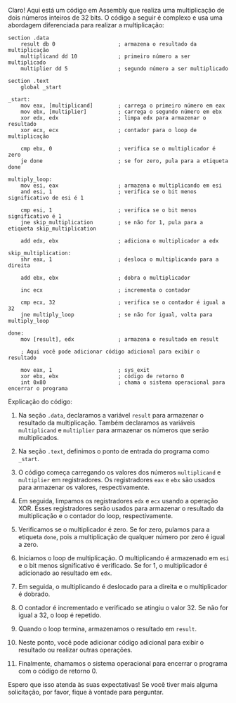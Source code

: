 Claro! Aqui está um código em Assembly que realiza uma multiplicação de dois números inteiros de 32 bits. O código a seguir é complexo e usa uma abordagem diferenciada para realizar a multiplicação:

```
section .data
    result db 0                    ; armazena o resultado da multiplicação
    multiplicand dd 10             ; primeiro número a ser multiplicado
    multiplier dd 5                ; segundo número a ser multiplicado

section .text
    global _start

_start:
    mov eax, [multiplicand]        ; carrega o primeiro número em eax
    mov ebx, [multiplier]          ; carrega o segundo número em ebx
    xor edx, edx                   ; limpa edx para armazenar o resultado
    xor ecx, ecx                   ; contador para o loop de multiplicação

    cmp ebx, 0                     ; verifica se o multiplicador é zero
    je done                        ; se for zero, pula para a etiqueta done

multiply_loop:
    mov esi, eax                   ; armazena o multiplicando em esi
    and esi, 1                     ; verifica se o bit menos significativo de esi é 1

    cmp esi, 1                     ; verifica se o bit menos significativo é 1
    jne skip_multiplication        ; se não for 1, pula para a etiqueta skip_multiplication

    add edx, ebx                   ; adiciona o multiplicador a edx

skip_multiplication:
    shr eax, 1                     ; desloca o multiplicando para a direita

    add ebx, ebx                   ; dobra o multiplicador

    inc ecx                        ; incrementa o contador

    cmp ecx, 32                    ; verifica se o contador é igual a 32
    jne multiply_loop              ; se não for igual, volta para multiply_loop

done:
    mov [result], edx              ; armazena o resultado em result

    ; Aqui você pode adicionar código adicional para exibir o resultado

    mov eax, 1                     ; sys_exit
    xor ebx, ebx                   ; código de retorno 0
    int 0x80                       ; chama o sistema operacional para encerrar o programa
```

Explicação do código:

1. Na seção `.data`, declaramos a variável `result` para armazenar o resultado da multiplicação. Também declaramos as variáveis `multiplicand` e `multiplier` para armazenar os números que serão multiplicados.

2. Na seção `.text`, definimos o ponto de entrada do programa como `_start`.

3. O código começa carregando os valores dos números `multiplicand` e `multiplier` em registradores. Os registradores `eax` e `ebx` são usados para armazenar os valores, respectivamente.

4. Em seguida, limpamos os registradores `edx` e `ecx` usando a operação XOR. Esses registradores serão usados para armazenar o resultado da multiplicação e o contador do loop, respectivamente.

5. Verificamos se o multiplicador é zero. Se for zero, pulamos para a etiqueta `done`, pois a multiplicação de qualquer número por zero é igual a zero.

6. Iniciamos o loop de multiplicação. O multiplicando é armazenado em `esi` e o bit menos significativo é verificado. Se for 1, o multiplicador é adicionado ao resultado em `edx`.

7. Em seguida, o multiplicando é deslocado para a direita e o multiplicador é dobrado.

8. O contador é incrementado e verificado se atingiu o valor 32. Se não for igual a 32, o loop é repetido.

9. Quando o loop termina, armazenamos o resultado em `result`.

10. Neste ponto, você pode adicionar código adicional para exibir o resultado ou realizar outras operações.

11. Finalmente, chamamos o sistema operacional para encerrar o programa com o código de retorno 0.

Espero que isso atenda às suas expectativas! Se você tiver mais alguma solicitação, por favor, fique à vontade para perguntar.